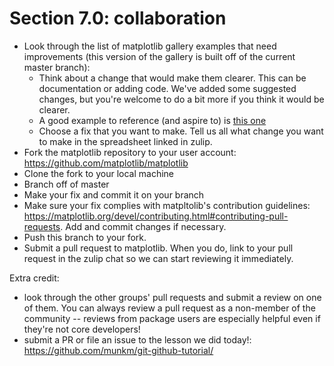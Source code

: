 # Section 7.0: collaboration

* Look through the list of matplotlib gallery examples that need improvements
(this version of the gallery is built off of the current master branch):
  * Think about a change that would make them clearer. This can be
  documentation or adding code. We've added some suggested changes, but you're
  welcome to do a bit more if you think it would be clearer.
  * A good example to reference (and aspire to) is [this one](https://matplotlib.org/devdocs/gallery/images_contours_and_fields/image_annotated_heatmap.html#sphx-glr-gallery-images-contours-and-fields-image-annotated-heatmap-py)
  * Choose a fix that you want to make. Tell us all what change you want to
  make in the spreadsheet linked in zulip.
* Fork the matplotlib repository to your user account: https://github.com/matplotlib/matplotlib
* Clone the fork to your local machine
* Branch off of master
* Make your fix and commit it on your branch
* Make sure your fix complies with matpltolib's contribution guidelines:
https://matplotlib.org/devel/contributing.html#contributing-pull-requests. Add
and commit changes if necessary.
* Push this branch to your fork.
* Submit a pull request to matplotlib. When you do, link to your pull request
in the zulip chat so we can start reviewing it immediately.

Extra credit:
* look through the other groups' pull requests and submit a review on one of
  them. You can always review a pull request as a non-member of the community
  -- reviews from package users are especially helpful even if they're not core
  developers!
* submit a PR or file an issue to the lesson we did today!:
  https://github.com/munkm/git-github-tutorial/
